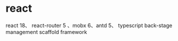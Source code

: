 # react
react 18、 react-router 5 、mobx 6、antd 5、 typescript back-stage management scaffold framework

